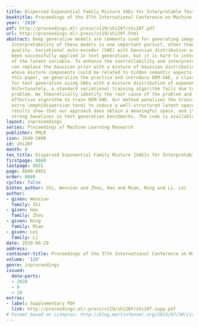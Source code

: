 ```yaml
---
title: Dispersed Exponential Family Mixture VAEs for Interpretable Text Generation
booktitle: Proceedings of the 37th International Conference on Machine Learning
year: '2020'
pdf: http://proceedings.mlr.press/v119/shi20f/shi20f.pdf
url: http://proceedings.mlr.press/v119/shi20f.html
abstract: Deep generative models are commonly used for generating images and text.
  Interpretability of these models is one important pursuit, other than the generation
  quality. Variational auto-encoder (VAE) with Gaussian distribution as prior has
  been successfully applied in text generation, but it is hard to interpret the meaning
  of the latent variable. To enhance the controllability and interpretability, one
  can replace the Gaussian prior with a mixture of Gaussian distributions (GM-VAE),
  whose mixture components could be related to hidden semantic aspects of data. In
  this paper, we generalize the practice and introduce DEM-VAE, a class of models
  for text generation using VAEs with a mixture distribution of exponential family.
  Unfortunately, a standard variational training algorithm fails due to the \emph{mode-collapse}
  problem. We theoretically identify the root cause of the problem and propose an
  effective algorithm to train DEM-VAE. Our method penalizes the training with an
  extra \emph{dispersion term} to induce a well-structured latent space. Experimental
  results show that our approach does obtain a meaningful space, and it outperforms
  strong baselines in text generation benchmarks. The code is available at \url{https://github.com/wenxianxian/demvae}.
layout: inproceedings
series: Proceedings of Machine Learning Research
publisher: PMLR
issn: 2640-3498
id: shi20f
month: 0
tex_title: Dispersed Exponential Family Mixture {VAE}s for Interpretable Text Generation
firstpage: 8840
lastpage: 8851
page: 8840-8851
order: 8840
cycles: false
bibtex_author: Shi, Wenxian and Zhou, Hao and Miao, Ning and Li, Lei
author:
- given: Wenxian
  family: Shi
- given: Hao
  family: Zhou
- given: Ning
  family: Miao
- given: Lei
  family: Li
date: 2020-09-29
address: 
container-title: Proceedings of the 37th International Conference on Machine Learning
volume: '119'
genre: inproceedings
issued:
  date-parts:
  - 2020
  - 9
  - 29
extras:
- label: Supplementary PDF
  link: http://proceedings.mlr.press/v119/shi20f/shi20f-supp.pdf
# Format based on citeproc: http://blog.martinfenner.org/2013/07/30/citeproc-yaml-for-bibliographies/
---
```

